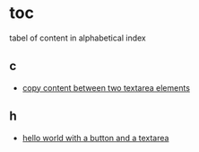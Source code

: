 # toc
tabel of content in alphabetical index


## c
+ [copy content between two textarea elements](0000.js)


## h
+ [hello world with a button and a textarea](0000.js)


